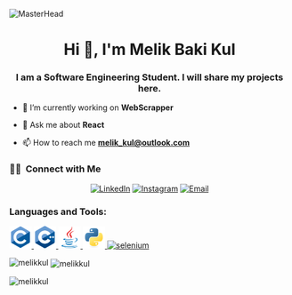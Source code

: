![MasterHead](https://cdn.discordapp.com/attachments/1134108154087604296/1193169378481553408/DALLE_2024-01-06_15.28.46_-_A_banner_showcasing_the_theme_of_software_engineering_and_coding_languages._The_background_is_a_modern_digital_landscape_representing_a_coding_enviro.png?ex=65abbc93&is=65994793&hm=adff06d1a8b335aef213c650a3e0a045e8a841a409da734453d48e2f6abc3711&)
<h1 align="center">Hi 👋, I'm Melik Baki Kul</h1>
<h3 align="center">I am a Software Engineering Student. I will share my projects here.</h3>

- 🔭 I’m currently working on **WebScrapper**

- 💬 Ask me about **React**

- 📫 How to reach me **melik_kul@outlook.com**

<h3> 🤝🏻 &nbsp;Connect with Me </h3>

<p align="center">
<a href="https://www.linkedin.com/in/melikbakikul/"><img alt="LinkedIn" src="https://img.shields.io/badge/LinkedIn-Melik%20Baki%20Kul-blue?style=flat-square&logo=linkedin"></a>
<a href="https://www.instagram.com/melik_kul/"><img alt="Instagram" src="https://img.shields.io/badge/Instagram-melik_kul-blue?style=flat-square&logo=instagram"></a>
<a href="mailto:melik_kul@outlook.com"><img alt="Email" src="https://img.shields.io/badge/Email-melik_kul@outlook.com-blue?style=flat-square&logo=outlook"></a>
</p>

<h3 align="left">Languages and Tools:</h3>
<p align="left"> <a href="https://www.cprogramming.com/" target="_blank" rel="noreferrer"> <img src="https://raw.githubusercontent.com/devicons/devicon/master/icons/c/c-original.svg" alt="c" width="40" height="40"/> </a> <a href="https://www.w3schools.com/cpp/" target="_blank" rel="noreferrer"> <img src="https://raw.githubusercontent.com/devicons/devicon/master/icons/cplusplus/cplusplus-original.svg" alt="cplusplus" width="40" height="40"/> </a> <a href="https://www.java.com" target="_blank" rel="noreferrer"> <img src="https://raw.githubusercontent.com/devicons/devicon/master/icons/java/java-original.svg" alt="java" width="40" height="40"/> </a> <a href="https://www.python.org" target="_blank" rel="noreferrer"> <img src="https://raw.githubusercontent.com/devicons/devicon/master/icons/python/python-original.svg" alt="python" width="40" height="40"/> </a> <a href="https://www.selenium.dev" target="_blank" rel="noreferrer"> <img src="https://raw.githubusercontent.com/detain/svg-logos/780f25886640cef088af994181646db2f6b1a3f8/svg/selenium-logo.svg" alt="selenium" width="40" height="40"/> </a> </p>

<p><img align="left" src="https://github-readme-stats.vercel.app/api/top-langs?username=melikkul&show_icons=true&locale=en&layout=compact" alt="melikkul" /></p>

<p>&nbsp;<img align="center" src="https://github-readme-stats.vercel.app/api?username=melikkul&show_icons=true&locale=en" alt="melikkul" /></p>

<p><img align="center" src="https://github-readme-streak-stats.herokuapp.com/?user=melikkul&" alt="melikkul" /></p>
